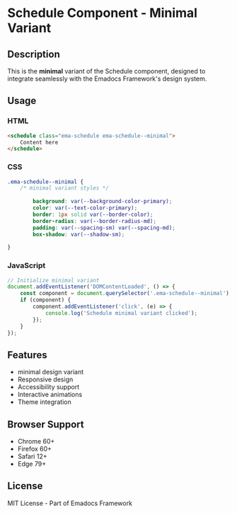 # Schedule Component - Minimal Variant

## Description
This is the **minimal** variant of the Schedule component, designed to integrate seamlessly with the Emadocs Framework's design system.

## Usage

### HTML
```html
<schedule class="ema-schedule ema-schedule--minimal">
    Content here
</schedule>
```

### CSS
```css
.ema-schedule--minimal {
    /* minimal variant styles */
    
        background: var(--background-color-primary);
        color: var(--text-color-primary);
        border: 1px solid var(--border-color);
        border-radius: var(--border-radius-md);
        padding: var(--spacing-sm) var(--spacing-md);
        box-shadow: var(--shadow-sm);
    
}
```

### JavaScript
```javascript
// Initialize minimal variant
document.addEventListener('DOMContentLoaded', () => {
    const component = document.querySelector('.ema-schedule--minimal');
    if (component) {
        component.addEventListener('click', (e) => {
            console.log('Schedule minimal variant clicked');
        });
    }
});
```

## Features
- minimal design variant
- Responsive design
- Accessibility support
- Interactive animations
- Theme integration

## Browser Support
- Chrome 60+
- Firefox 60+
- Safari 12+
- Edge 79+

## License
MIT License - Part of Emadocs Framework
